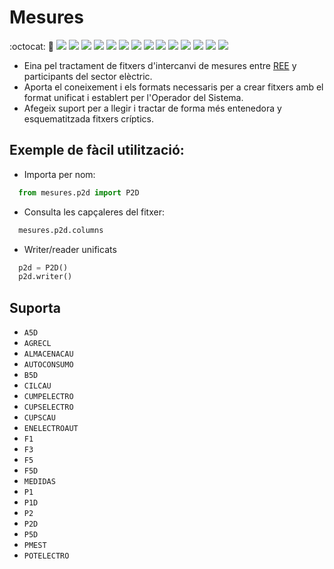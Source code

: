 # Mesures

:octocat: :hammer:
![](https://github.com/gisce/mesures/actions/workflows/python2.7-app.yml/badge.svg)
![](https://github.com/gisce/mesures/actions/workflows/python2.7-app.yml)
![](https://github.com/gisce/mesures/actions/workflows/python3.6-app.yml/badge.svg)
![](https://github.com/gisce/mesures/actions/workflows/python3.6-app.yml)
![](https://github.com/gisce/mesures/actions/workflows/python3.7-app.yml/badge.svg)
![](https://github.com/gisce/mesures/actions/workflows/python3.7-app.yml)
![](https://github.com/gisce/mesures/actions/workflows/python3.8-app.yml/badge.svg)
![](https://github.com/gisce/mesures/actions/workflows/python3.8-app.yml)
![](https://github.com/gisce/mesures/actions/workflows/python3.9-app.yml/badge.svg)
![](https://github.com/gisce/mesures/actions/workflows/python3.9-app.yml)
![](https://github.com/gisce/mesures/actions/workflows/python3.10-app.yml/badge.svg)
![](https://github.com/gisce/mesures/actions/workflows/python3.10-app.yml)
![](https://github.com/gisce/mesures/actions/workflows/python3.11-app.yml/badge.svg)
![](https://github.com/gisce/mesures/actions/workflows/python3.11-app.yml)

- Eina pel tractament de fitxers d'intercanvi de mesures entre [REE](https://www.ree.es) y participants del sector elèctric.
- Aporta el coneixement i els formats necessaris per a crear fitxers amb el format unificat i establert per l'Operador del Sistema.
- Afegeix suport per a llegir i tractar de forma més entenedora y esquematitzada fitxers críptics.

## Exemple de fàcil utilització:

- Importa per nom:
```python
  from mesures.p2d import P2D
```

- Consulta les capçaleres del fitxer:
```python
  mesures.p2d.columns
```

- Writer/reader unificats
```python
  p2d = P2D()
  p2d.writer()
```
## Suporta
- `A5D`
- `AGRECL`
- `ALMACENACAU`
- `AUTOCONSUMO`
- `B5D`
- `CILCAU`
- `CUMPELECTRO`
- `CUPSELECTRO`
- `CUPSCAU`
- `ENELECTROAUT`
- `F1`
- `F3`
- `F5`
- `F5D`
- `MEDIDAS`
- `P1`
- `P1D`
- `P2`
- `P2D`
- `P5D`
- `PMEST`
- `POTELECTRO`

